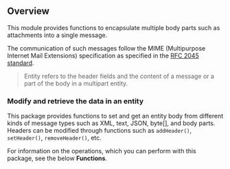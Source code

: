 ## Overview

This module provides functions to encapsulate multiple body parts such as attachments into a single message. 

The communication of such messages follow the MIME (Multipurpose Internet Mail Extensions) specification as specified in 
the [RFC 2045 standard](https://www.ietf.org/rfc/rfc2045.txt).

> Entity refers to the header fields and the content of a message or a part of the body in a multipart entity. 

### Modify and retrieve the data in an entity
This package provides functions to set and get an entity body from different kinds of message types such as XML, text, 
JSON, byte[], and body parts. Headers can be modified through functions such as `addHeader()`, `setHeader()`, `removeHeader()`, etc. 

For information on the operations, which you can perform with this package, see the below **Functions**. 
